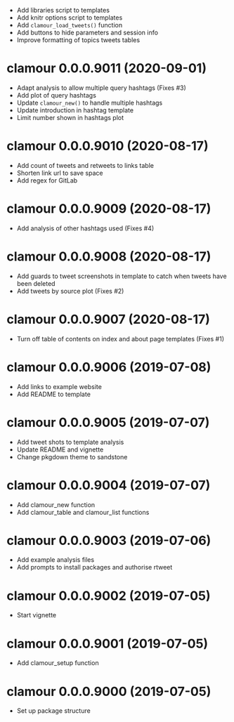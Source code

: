 * Add libraries script to templates
* Add knitr options script to templates
* Add `clamour_load_tweets()` function
* Add buttons to hide parameters and session info
* Improve formatting of topics tweets tables

# clamour 0.0.0.9011 (2020-09-01)

* Adapt analysis to allow multiple query hashtags (Fixes #3)
* Add plot of query hashtags
* Update `clamour_new()` to handle multiple hashtags
* Update introduction in hashtag template
* Limit number shown in hashtags plot

# clamour 0.0.0.9010 (2020-08-17)

* Add count of tweets and retweets to links table
* Shorten link url to save space
* Add regex for GitLab

# clamour 0.0.0.9009 (2020-08-17)

* Add analysis of other hashtags used (Fixes #4)

# clamour 0.0.0.9008 (2020-08-17)

* Add guards to tweet screenshots in template to catch when tweets have been
  deleted
* Add tweets by source plot (Fixes #2)

# clamour 0.0.0.9007 (2020-08-17)

* Turn off table of contents on index and about page templates (Fixes #1)

# clamour 0.0.0.9006 (2019-07-08)

* Add links to example website
* Add README to template

# clamour 0.0.0.9005 (2019-07-07)

* Add tweet shots to template analysis
* Update README and vignette
* Change pkgdown theme to sandstone

# clamour 0.0.0.9004 (2019-07-07)

* Add clamour_new function
* Add clamour_table and clamour_list functions

# clamour 0.0.0.9003 (2019-07-06)

* Add example analysis files
* Add prompts to install packages and authorise rtweet

# clamour 0.0.0.9002 (2019-07-05)

* Start vignette

# clamour 0.0.0.9001 (2019-07-05)

* Add clamour_setup function

# clamour 0.0.0.9000 (2019-07-05)

* Set up package structure
